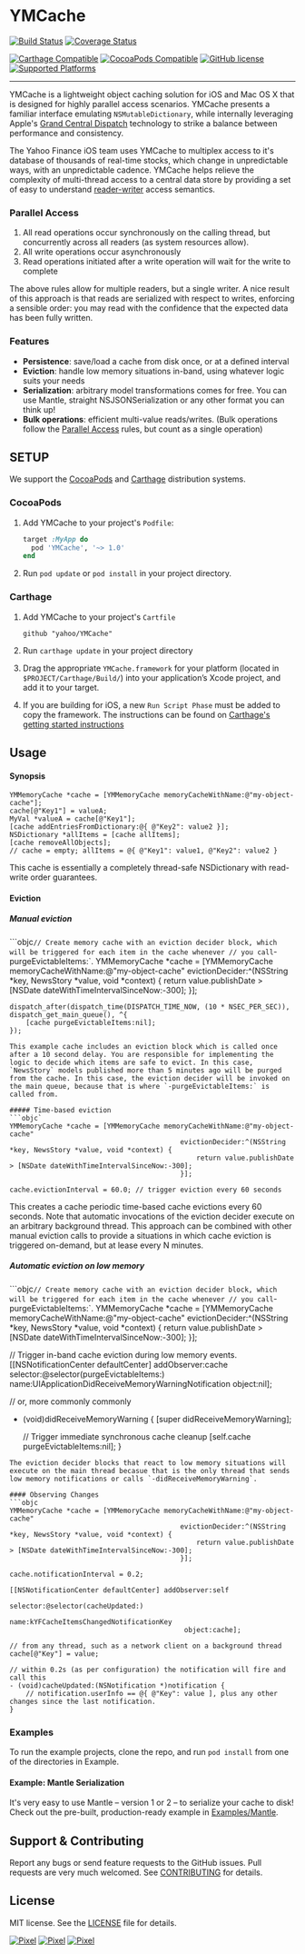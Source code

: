 # YMCache

[![Build Status](https://travis-ci.org/yahoo/YMCache.svg?branch=master)](https://travis-ci.org/yahoo/YMCache)
[![Coverage Status](https://coveralls.io/repos/yahoo/YMCache/badge.svg?branch=master&service=github)](https://coveralls.io/github/yahoo/YMCache?branch=master)

[![Carthage Compatible](https://img.shields.io/badge/Carthage-compatible-brightgreen.svg)](https://github.com/Carthage/Carthage)
[![CocoaPods Compatible](https://img.shields.io/badge/CocoaPods-compatible-brightgreen.svg)](https://github.com/CocoaPods/CocoaPods)
[![GitHub license](https://img.shields.io/github/license/yahoo/YMCache.svg)](https://raw.githubusercontent.com/yahoo/YMCache/master/LICENSE.md)
[![Supported Platforms](https://img.shields.io/cocoapods/p/YMCache.svg)]()

---

YMCache is a lightweight object caching solution for iOS and Mac OS X that is designed for highly parallel access scenarios. YMCache presents a familiar interface emulating `NSMutableDictionary`, while internally leveraging Apple's [Grand Central Dispatch](https://developer.apple.com/library/ios/documentation/Performance/Reference/GCD_libdispatch_Ref/index.html) technology to strike a balance between performance and consistency.

The Yahoo Finance iOS team uses YMCache to multiplex access to it's database of thousands of real-time stocks, which change in unpredictable ways, with an unpredictable cadence. YMCache helps relieve the complexity of multi-thread access to a central data store by providing a set of easy to understand [reader-writer](https://en.wikipedia.org/wiki/Readers–writer_lock) access semantics.

### Parallel Access

1. All read operations occur synchronously on the calling thread, but concurrently across all readers (as system resources allow).
2. All write operations occur asynchronously
3. Read operations initiated after a write operation will wait for the write to complete

The above rules allow for multiple readers, but a single writer. A nice result of this approach is that reads are serialized with respect to writes, enforcing a sensible order: you may read with the confidence that the expected data has been fully written.

### Features

- **Persistence**: save/load a cache from disk once, or at a defined interval
- **Eviction**: handle low memory situations in-band, using whatever logic suits your needs
- **Serialization**: arbitrary model transformations comes for free. You can use Mantle, straight NSJSONSerialization or any other format you can think up!
- **Bulk operations**: efficient multi-value reads/writes. (Bulk operations follow the [Parallel Access](#ParallelAccess) rules, but count as a single operation)

## SETUP

We support the [CocoaPods](http://github.com/CocoaPods/CocoaPods) and [Carthage](https://github.com/carthage/carthage) distribution systems.

### CocoaPods

1. Add YMCache to your project's `Podfile`:

	```ruby
	target :MyApp do
	  pod 'YMCache', '~> 1.0'
	end
	```

2. Run `pod update` or `pod install` in your project directory.

### Carthage

1. Add YMCache to your project's `Cartfile`

    ```
    github "yahoo/YMCache"
    ```

2. Run `carthage update` in your project directory
3. Drag the appropriate `YMCache.framework` for your platform (located in `$PROJECT/Carthage/Build/`) into your application’s Xcode project, and add it to your target.
4. If you are building for iOS, a new `Run Script Phase` must be added to copy the framework. The instructions can be found on [Carthage's getting started instructions](https://github.com/carthage/carthage#getting-started)

## Usage

#### Synopsis
```objc
YMMemoryCache *cache = [YMMemoryCache memoryCacheWithName:@"my-object-cache"];
cache[@"Key1"] = valueA;
MyVal *valueA = cache[@"Key1"];
[cache addEntriesFromDictionary:@{ @"Key2": value2 }];
NSDictionary *allItems = [cache allItems];
[cache removeAllObjects];
// cache = empty; allItems = @{ @"Key1": value1, @"Key2": value2 }
```
This cache is essentially a completely thread-safe NSDictionary with read-write order guarantees.

#### Eviction

##### Manual eviction
```objc`
// Create memory cache with an eviction decider block, which will be triggered for each item in the cache whenever
// you call `-purgeEvictableItems:`.
YMMemoryCache *cache = [YMMemoryCache memoryCacheWithName:@"my-object-cache"
                                          evictionDecider:^(NSString *key, NewsStory *value, void *context) {
                                              return value.publishDate > [NSDate dateWithTimeIntervalSinceNow:-300];
                                          }];

    dispatch_after(dispatch_time(DISPATCH_TIME_NOW, (10 * NSEC_PER_SEC)), dispatch_get_main_queue(), ^{
        [cache purgeEvictableItems:nil];
    });
```
This example cache includes an eviction block which is called once after a 10 second delay. You are responsible for implementing the logic to decide which items are safe to evict. In this case, `NewsStory` models published more than 5 minutes ago will be purged from the cache. In this case, the eviction decider will be invoked on the main queue, because that is where `-purgeEvictableItems:` is called from.

##### Time-based eviction
```objc`
YMMemoryCache *cache = [YMMemoryCache memoryCacheWithName:@"my-object-cache"
                                          evictionDecider:^(NSString *key, NewsStory *value, void *context) {
                                              return value.publishDate > [NSDate dateWithTimeIntervalSinceNow:-300];
                                          }];

cache.evictionInterval = 60.0; // trigger eviction every 60 seconds
```
This creates a cache periodic time-based cache evictions every 60 seconds. Note that automatic invocations of the eviction decider execute on an arbitrary background thread. This approach can be combined with other manual eviction calls to provide a situations in which cache eviction is triggered on-demand, but at lease every N minutes.

##### Automatic eviction on low memory
```objc`
// Create memory cache with an eviction decider block, which will be triggered for each item in the cache whenever
// you call `-purgeEvictableItems:`.
YMMemoryCache *cache = [YMMemoryCache memoryCacheWithName:@"my-object-cache"
                                          evictionDecider:^(NSString *key, NewsStory *value, void *context) {
                                              return value.publishDate > [NSDate dateWithTimeIntervalSinceNow:-300];
                                          }];

// Trigger in-band cache eviction during low memory events.
[[NSNotificationCenter defaultCenter] addObserver:cache
                                         selector:@selector(purgeEvictableItems:)
                                             name:UIApplicationDidReceiveMemoryWarningNotification
                                           object:nil];

// or, more commonly commonly

- (void)didReceiveMemoryWarning {
	[super didReceiveMemoryWarning];
    
    // Trigger immediate synchronous cache cleanup
    [self.cache purgeEvictableItems:nil];
}
```
The eviction decider blocks that react to low memory situations will execute on the main thread becasue that is the only thread that sends low memory notifications or calls `-didReceiveMemoryWarning`.

#### Observing Changes
```objc
YMMemoryCache *cache = [YMMemoryCache memoryCacheWithName:@"my-object-cache"
                                          evictionDecider:^(NSString *key, NewsStory *value, void *context) {
                                              return value.publishDate > [NSDate dateWithTimeIntervalSinceNow:-300];
                                          }];

cache.notificationInterval = 0.2;

[[NSNotificationCenter defaultCenter] addObserver:self
                                         selector:@selector(cacheUpdated:)
                                             name:kYFCacheItemsChangedNotificationKey
                                           object:cache];

// from any thread, such as a network client on a background thread
cache[@"Key"] = value;

// within 0.2s (as per configuration) the notification will fire and call this
- (void)cacheUpdated:(NSNotification *)notification {
	// notification.userInfo == @{ @"Key": value ], plus any other changes since the last notification.
}
```

### Examples

To run the example projects, clone the repo, and run `pod install` from one of the directories in Example.

#### Example: Mantle Serialization

It's very easy to use Mantle – version 1 or 2 – to serialize your cache to disk! Check out the pre-built, production-ready example in [Examples/Mantle](https://github.com/yahoo/YMCache/tree/master/Examples/Mantle).

## Support & Contributing

Report any bugs or send feature requests to the GitHub issues. Pull requests are very much welcomed. See [CONTRIBUTING](https://github.com/yahoo/YMCache/blob/master/CONTRIBUTING.md) for details.

## License

MIT license. See the [LICENSE](https://github.com/yahoo/YMCache/blob/master/LICENSE) file for details.


[![Pixel](https://upload.wikimedia.org/wikipedia/commons/c/ce/Transparent.gif)](#)
[![Pixel](https://upload.wikimedia.org/wikipedia/commons/c/ce/Transparent.gif)](#)
[![Pixel](https://upload.wikimedia.org/wikipedia/commons/c/ce/Transparent.gif)](#)

